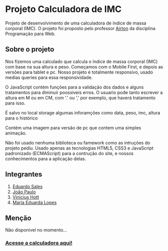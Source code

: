 # Projeto Calculadora de IMC
Projeto de desenvolvimento de uma calculadora de índice de massa corporal (IMC). O projeto foi proposto pelo professor [Airton](https://github.com/airtonbjunior) da disciplina Programação para Web.

## Sobre o projeto
Nos fizemos uma calculado que calcula o índice de massa corporal (IMC) com base na sua altura e peso. Começamos com o Mobile First, e depois as versões para tablet e pc. Nosso projeto é totalmente responsivo, usado medias queries para essa responsividade.

O JavaScript contém funções para a validação dos dados e alguns tratamentos para diminuir poossiveis erros. O usuario pode tanto escrever a altura em M ou em CM, com '.' ou ',' por exemplo, que haverá tratamento para isso.

É salvo no local storage algumas inforamções como data, peso, imc, altura para o histórico

Contém uma imagem para versão de pc que contem uma simples animação.

Não foi usado nenhuma biblioteca ou famework como as intruções do projeto pediu. Usado apenas as tecnologias HTML5, CSS3 e JavaScript padronizado (ECMAScript) para a contrução do site, e nossos conhecimentos para a aplicação delas.

## Integrantes
1. [Eduardo Sales](https://github.com/Sales16)
2. [João Paulo](https://github.com/Joao-Porto-23)
3. [Vinicius Hott](https://github.com/Hott10)
4. [Maria Eduarda Lopes](https://github.com/Lopesduda28)

## Menção
Não disponivel no momento...

### [Acesse a calculadora aqui!](https://sales16.github.io/projeto-calculadora-imc/)
